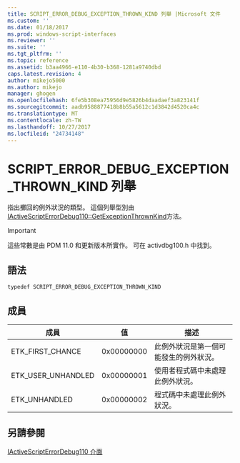 ```yaml
---
title: SCRIPT_ERROR_DEBUG_EXCEPTION_THROWN_KIND 列舉 |Microsoft 文件
ms.custom: ''
ms.date: 01/18/2017
ms.prod: windows-script-interfaces
ms.reviewer: ''
ms.suite: ''
ms.tgt_pltfrm: ''
ms.topic: reference
ms.assetid: b3aa4966-e110-4b30-b368-1281a9740dbd
caps.latest.revision: 4
author: mikejo5000
ms.author: mikejo
manager: ghogen
ms.openlocfilehash: 6fe5b308ea75956d9e5826b4daadaef3a823141f
ms.sourcegitcommit: aadb9588877418b8b55a5612c1d3842d4520ca4c
ms.translationtype: MT
ms.contentlocale: zh-TW
ms.lasthandoff: 10/27/2017
ms.locfileid: "24734148"
---
```

# <a name="scripterrordebugexceptionthrownkind-enumeration"></a>SCRIPT_ERROR_DEBUG_EXCEPTION_THROWN_KIND 列舉
指出擲回的例外狀況的類型。 這個列舉型別由[IActiveScriptErrorDebug110::GetExceptionThrownKind](../../winscript/reference/iactivescripterrordebug110-getexceptionthrownkind.md)方法。  
  
> [!IMPORTANT]
>  這些常數是由 PDM 11.0 和更新版本所實作。 可在 activdbg100.h 中找到。  
  
## <a name="syntax"></a>語法  
  
```  
typedef SCRIPT_ERROR_DEBUG_EXCEPTION_THROWN_KIND  
```  
  
## <a name="members"></a>成員  
  
|成員|值|描述|  
|------------|-----------|-----------------|  
|ETK_FIRST_CHANCE|0x00000000|此例外狀況是第一個可能發生的例外狀況。|  
|ETK_USER_UNHANDLED|0x00000001|使用者程式碼中未處理此例外狀況。|  
|ETK_UNHANDLED|0x00000002|程式碼中未處理此例外狀況。|  
  
## <a name="see-also"></a>另請參閱  
 [IActiveScriptErrorDebug110 介面](../../winscript/reference/iactivescripterrordebug110-interface.md)